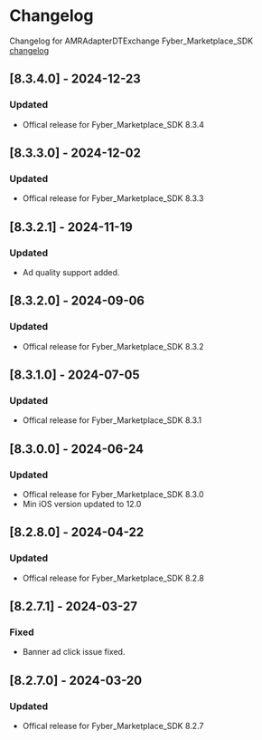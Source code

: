 # Changelog

Changelog for AMRAdapterDTExchange 
Fyber_Marketplace_SDK [changelog](https://developer.digitalturbine.com/hc/en-us/articles/360010922578-Marketplace-iOS-Changelog)

## [8.3.4.0] - 2024-12-23
### Updated
- Offical release for Fyber_Marketplace_SDK 8.3.4

## [8.3.3.0] - 2024-12-02
### Updated
- Offical release for Fyber_Marketplace_SDK 8.3.3

## [8.3.2.1] - 2024-11-19
### Updated
- Ad quality support added.

## [8.3.2.0] - 2024-09-06
### Updated
- Offical release for Fyber_Marketplace_SDK 8.3.2

## [8.3.1.0] - 2024-07-05
### Updated
- Offical release for Fyber_Marketplace_SDK 8.3.1

## [8.3.0.0] - 2024-06-24
### Updated
- Offical release for Fyber_Marketplace_SDK 8.3.0
- Min iOS version updated to 12.0

## [8.2.8.0] - 2024-04-22
### Updated
- Offical release for Fyber_Marketplace_SDK 8.2.8

## [8.2.7.1] - 2024-03-27
### Fixed
- Banner ad click issue fixed.

## [8.2.7.0] - 2024-03-20
### Updated
- Offical release for Fyber_Marketplace_SDK 8.2.7
